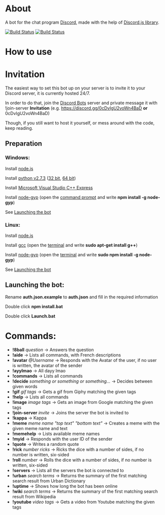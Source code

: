 # About
A bot for the chat program [Discord](https://discordapp.com/), made with the help of [Discord.js library](https://github.com/hydrabolt/discord.js).

[![Build Status](https://david-dm.org/gravestorm/gravebot.svg)](https://david-dm.org/gravestorm/gravebot)
[![Build Status](https://travis-ci.org/Gravestorm/Gravebot.svg?branch=master)](https://travis-ci.org/Gravestorm/Gravebot)

# How to use
# Invitation
The easiest way to set this bot up on your server is to invite it to your Discord server, it is currently hosted 24/7.

In order to do that, join the [Discord Bots](https://discord.gg/0cDvIgU2voWn4BaD) server and private message it with !join-server **Invitation** (e.g. https://discord.gg/0cDvIgU2voWn4BaD **or** 0cDvIgU2voWn4BaD)

Though, if you still want to host it yourself, or mess around with the code, keep reading.

## Preparation
### Windows:
Install [node.js](https://nodejs.org/en/)

Install [python v2.7.3](https://www.python.org) ([32 bit](https://www.python.org/ftp/python/2.7.3/python-2.7.3.msi), [64 bit](https://www.python.org/ftp/python/2.7.3/python-2.7.3.amd64.msi))

Install [Microsoft Visual Studio C++ Express](http://go.microsoft.com/?linkid=9816758)

Install [node-gyp](https://github.com/nodejs/node-gyp) (open the [command prompt](http://windows.microsoft.com/en-us/windows/command-prompt-faq) and write **npm install -g node-gyp**)

See [Launching the bot](https://github.com/Gravestorm/Gravebot#launching-the-bot)

### Linux:
Install [node.js](https://nodejs.org/en/)

Install [gcc](https://gcc.gnu.org) (open the [terminal](http://www.howtogeek.com/140679/beginner-geek-how-to-start-using-the-linux-terminal/) and write **sudo apt-get install g++**)

Install [node-gyp](https://github.com/nodejs/node-gyp) (open the [terminal](http://www.howtogeek.com/140679/beginner-geek-how-to-start-using-the-linux-terminal/) and write **sudo npm install -g node-gyp**)

See [Launching the bot](https://github.com/Gravestorm/Gravebot#launching-the-bot)

## Launching the bot:
Rename **auth.json.example** to **auth.json** and fill in the required information

Double click **npm install.bat**

Double click **Launch.bat**

# Commands:
* **!8ball** *question* -> Answers the question
* **!aide** -> Lists all commands, with French descriptions
* **!avatar** *@Username* -> Responds with the Avatar of the user, if no user is written, the avatar of the sender
* **!ayylmao** -> All dayy lmao
* **!commands** -> Lists all commands
* **!decide** *something or something or something...* -> Decides between given words
* **!gif** *gif tags* -> Gets a gif from Giphy matching the given tags
* **!help** -> Lists all commands
* **!image** *image tags* -> Gets an image from Google matching the given tags
* **!join-server** *invite* -> Joins the server the bot is invited to
* **!kappa** -> Kappa
* **!meme** *meme name* *"top text"* *"bottom text"* -> Creates a meme with the given meme name and text
* **!memehelp** -> Lists available meme names
* **!myid** -> Responds with the user ID of the sender
* **!quote** -> Writes a random quote
* **!rick** *number* *ricks* -> Ricks the dice with a number of sides, if no number is written, six-sided
* **!roll** *number* -> Rolls the dice with a number of sides, if no number is written, six-sided
* **!servers** -> Lists all the servers the bot is connected to
* **!urban** *search terms* -> Returns the summary of the first matching search result from Urban Dictionary
* **!uptime** -> Shows how long the bot has been online
* **!wiki** *search terms* -> Returns the summary of the first matching search result from Wikipedia
* **!youtube** *video tags* -> Gets a video from Youtube matching the given tags
